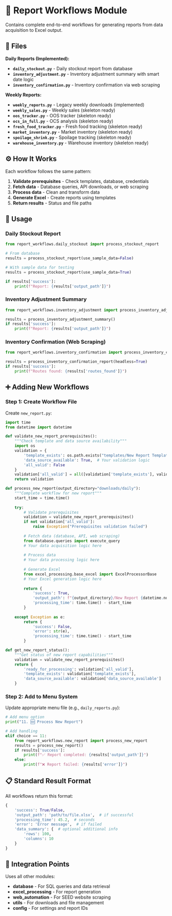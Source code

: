 # 🔄 Report Workflows Module

Contains complete end-to-end workflows for generating reports from data acquisition to Excel output.

## 📄 Files

**Daily Reports (Implemented):**
- **`daily_stockout.py`** - Daily stockout report from database
- **`inventory_adjustment.py`** - Inventory adjustment summary with smart date logic
- **`inventory_confirmation.py`** - Inventory confirmation via web scraping

**Weekly Reports:**
- **`weekly_reports.py`** - Legacy weekly downloads (implemented)
- **`weekly_sales.py`** - Weekly sales (skeleton ready)
- **`oos_tracker.py`** - OOS tracker (skeleton ready)
- **`ocs_in_full.py`** - OCS analysis (skeleton ready)
- **`fresh_food_tracker.py`** - Fresh food tracking (skeleton ready)
- **`market_inventory.py`** - Market inventory (skeleton ready)
- **`spoilage_shrink.py`** - Spoilage tracking (skeleton ready)
- **`warehouse_inventory.py`** - Warehouse inventory (skeleton ready)

## ⚙️ How It Works

Each workflow follows the same pattern:
1. **Validate prerequisites** - Check templates, database, credentials
2. **Fetch data** - Database queries, API downloads, or web scraping
3. **Process data** - Clean and transform data
4. **Generate Excel** - Create reports using templates
5. **Return results** - Status and file paths

## 🚀 Usage

### Daily Stockout Report
```python
from report_workflows.daily_stockout import process_stockout_report

# From database
results = process_stockout_report(use_sample_data=False)

# With sample data for testing
results = process_stockout_report(use_sample_data=True)

if results['success']:
    print(f"Report: {results['output_path']}")
```

### Inventory Adjustment Summary
```python
from report_workflows.inventory_adjustment import process_inventory_adjustment_summary

results = process_inventory_adjustment_summary()
if results['success']:
    print(f"Report: {results['output_path']}")
```

### Inventory Confirmation (Web Scraping)
```python
from report_workflows.inventory_confirmation import process_inventory_confirmation_report

results = process_inventory_confirmation_report(headless=True)
if results['success']:
    print(f"Routes found: {results['routes_found']}")
```

## ➕ Adding New Workflows

### Step 1: Create Workflow File
Create `new_report.py`:
```python
import time
from datetime import datetime

def validate_new_report_prerequisites():
    """Check template and data source availability"""
    import os
    validation = {
        'template_exists': os.path.exists("templates/New Report Template.xlsx"),
        'data_source_available': True,  # Your validation logic
        'all_valid': False
    }
    validation['all_valid'] = all([validation['template_exists'], validation['data_source_available']])
    return validation

def process_new_report(output_directory="downloads/daily"):
    """Complete workflow for new report"""
    start_time = time.time()
    
    try:
        # Validate prerequisites
        validation = validate_new_report_prerequisites()
        if not validation['all_valid']:
            raise Exception("Prerequisites validation failed")
        
        # Fetch data (database, API, web scraping)
        from database.queries import execute_query
        # Your data acquisition logic here
        
        # Process data
        # Your data processing logic here
        
        # Generate Excel
        from excel_processing.base_excel import ExcelProcessorBase
        # Your Excel generation logic here
        
        return {
            'success': True,
            'output_path': f"{output_directory}/New Report {datetime.now().strftime('%m.%d.%y')}.xlsx",
            'processing_time': time.time() - start_time
        }
        
    except Exception as e:
        return {
            'success': False,
            'error': str(e),
            'processing_time': time.time() - start_time
        }

def get_new_report_status():
    """Get status of new report capabilities"""
    validation = validate_new_report_prerequisites()
    return {
        'ready_for_processing': validation['all_valid'],
        'template_exists': validation['template_exists'],
        'data_source_available': validation['data_source_available']
    }
```

### Step 2: Add to Menu System
Update appropriate menu file (e.g., `daily_reports.py`):
```python
# Add menu option
print("11. 🆕 Process New Report")

# Add handling
elif choice == 11:
    from report_workflows.new_report import process_new_report
    results = process_new_report()
    if results['success']:
        print(f"✅ Report completed: {results['output_path']}")
    else:
        print(f"❌ Report failed: {results['error']}")
```

## 📋 Standard Result Format

All workflows return this format:
```python
{
    'success': True/False,
    'output_path': 'path/to/file.xlsx',  # if successful
    'processing_time': 45.2,  # seconds
    'error': 'Error message',  # if failed
    'data_summary': {  # optional additional info
        'rows': 100,
        'columns': 10
    }
}
```

## 🔗 Integration Points

Uses all other modules:
- **database** - For SQL queries and data retrieval
- **excel_processing** - For report generation
- **web_automation** - For SEED website scraping
- **utils** - For downloads and file management
- **config** - For settings and report IDs